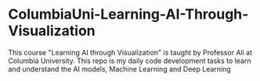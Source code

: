 # ColumbiaUni-Learning-AI-Through-Visualization
This course "Learning AI through Visualization" is taught by Professor Ali at Columbia University. This repo is my daily code development tasks to learn and understand the AI models, Machine Learning and Deep Learning
